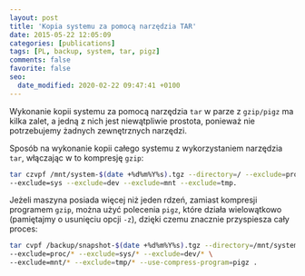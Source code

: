 ```yaml
---
layout: post
title: 'Kopia systemu za pomocą narzędzia TAR'
date: 2015-05-22 12:05:09
categories: [publications]
tags: [PL, backup, system, tar, pigz]
comments: false
favorite: false
seo:
  date_modified: 2020-02-22 09:47:41 +0100
---
```


Wykonanie kopii systemu za pomocą narzędzia `tar` w parze z `gzip/pigz` ma kilka zalet, a jedną z nich jest niewątpliwie prostota, ponieważ nie potrzebujemy żadnych zewnętrznych narzędzi.

Sposób na wykonanie kopii całego systemu z wykorzystaniem narzędzia `tar`, włączając w to kompresję `gzip`:

```bash
tar czvpf /mnt/system-$(date +%d%m%Y%s).tgz --directory=/ --exclude=proc \
--exclude=sys --exclude=dev --exclude=mnt --exclude=tmp.
```

Jeżeli maszyna posiada więcej niż jeden rdzeń, zamiast kompresji programem `gzip`, można użyć polecenia `pigz`, które działa wielowątkowo (pamiętajmy o usunięciu opcji `-z`), dzięki czemu znacznie przyspiesza cały proces:

```bash
tar cvpf /backup/snapshot-$(date +%d%m%Y%s).tgz --directory=/mnt/system \
--exclude=proc/* --exclude=sys/* --exclude=dev/* \
--exclude=mnt/* --exclude=tmp/* --use-compress-program=pigz .
```
